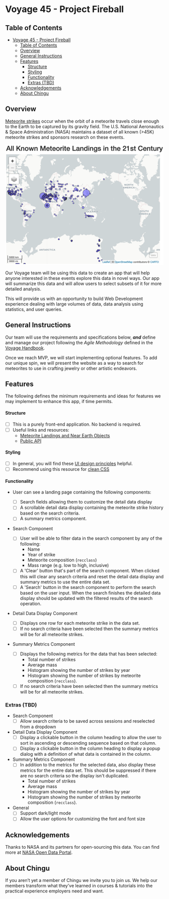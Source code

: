 # Voyage 45 - Project Fireball

## Table of Contents

- [Voyage 45 - Project Fireball](#voyage-45---project-fireball)
  - [Table of Contents](#table-of-contents)
  - [Overview](#overview)
  - [General Instructions](#general-instructions)
  - [Features](#features)
    - [Structure](#structure)
    - [Styling](#styling)
    - [Functionality](#functionality)
    - [Extras (TBD)](#extras-tbd)
  - [Acknowledgements](#acknowledgements)
  - [About Chingu](#about-chingu)

## Overview

[Meteorite strikes](https://rpubs.com/ag1712/1059267) occur when the orbit of a
meteorite travels close enough to the Earth to be captured by its gravity field.
The U.S. National Aeronautics & Space Administration
(NASA) maintains a dataset of all known (>45K) meteorite strikes and sponsors research
on these events.

![21st Century Meteorite Strikes](/Team_Docs/Team_info/21st_century_meteorite_strikes.png)

Our Voyage team will be using this data to create an app that will help
anyone interested in these events explore this data in novel ways. Our app will
summarize this data and will allow users to select subsets of it for more
detailed analysis.

This will provide us with an opportunity to build Web Development experience
dealing with large volumes of data, data analysis using statistics, and user
queries.

## General Instructions

Our team will use the requirements and specifications below, **_and_** define and
manage our project following the _Agile Methodology_ defined in the
[Voyage Handbook](https://chingucohorts.notion.site/Voyage-Guide-1e528dcbf1d241c9a93b4627f6f1c809).

Once we reach MVP, we will start implementing optional features. To add our unique spin,
we will present the website as a way to search for meteorites to use in crafting
jewelry or other artistic endeavors.

## Features

The following defines the minimum requirements and ideas for features we may
implement to enhance this app, if time permits.

#### Structure

- [ ] This is a purely front-end application. No backend is required.
- [ ] Useful links and resources:
  - [Meteorite Landings and Near Earth Objects](https://rpubs.com/ag1712/1059267)
  - [Public API](https://data.nasa.gov/resource/gh4g-9sfh.json)

#### Styling

- [ ] In general, you will find these [UI design principles](https://www.justinmind.com/ui-design/principles) helpful.
- [ ] Recommend using this resource for [clean CSS](https://www.devbridge.com/articles/implementing-clean-css-bem-method/)

#### Functionality

- User can see a landing page containing the following components:

  - [ ] Search fields allowing them to customize the detail data display
  - [ ] A scrollable detail data display containing the meteorite strike history based on the search criteria.
  - [ ] A summary metrics component.

- Search Component

  - [ ] User will be able to filter data in the search component by any of the following:
    - Name
    - Year of strike
    - Meteorite composition (`recclass`)
    - Mass range (e.g. low to high, inclusive)
  - [ ] A 'Clear' button that's part of the search component. When clicked this will clear any search criteria and reset the detail data display and summary metrics to use the entire data set.
  - [ ] A 'Search' button in the search component to perform the search based on the user input. When the search finishes the detailed data display should be updated with the filtered results of the search operation.

- Detail Data Display Component

  - [ ] Displays one row for each meteorite strike in the data set.
  - [ ] If no search criteria have been selected then the summary metrics will be for all meteorite strikes.

- Summary Metrics Component
  - [ ] Displays the following metrics for the data that has been selected:
    - Total number of strikes
    - Average mass
    - Histogram showing the number of strikes by year
    - Histogram showing the number of strikes by meteorite composition (`recclass`).
  - [ ] If no search criteria have been selected then the summary metrics will be for all meteorite strikes.

### Extras (TBD)

- Search Component
  - [ ] Allow search criteria to be saved across sessions and reselected from a dropdown
- Detail Data Display Component
  - [ ] Display a clickable button in the column heading to allow the user to sort in ascending or descending sequence based on that column.
  - [ ] Display a clickable button in the column heading to display a popup dialog with a definition of what data is contained in the column.
- Summary Metrics Component
  - [ ] In addition to the metrics for the selected data, also display these metrics for the entire data set. This should be suppressed if there are no search criteria so the display isn't duplicated.
    - Total number of strikes
    - Average mass
    - Histogram showing the number of strikes by year
    - Histogram showing the number of strikes by meteorite composition (`recclass`).
- General
  - [ ] Support dark/light mode
  - [ ] Allow the user options for customizing the font and font size

## Acknowledgements

Thanks to NASA and its partners for open-sourcing this data. You can find more
at [NASA Open Data Portal](https://data.nasa.gov/).

## About Chingu

If you aren’t yet a member of Chingu we invite you to join us. We help our
members transform what they’ve learned in courses & tutorials into the
practical experience employers need and want.
